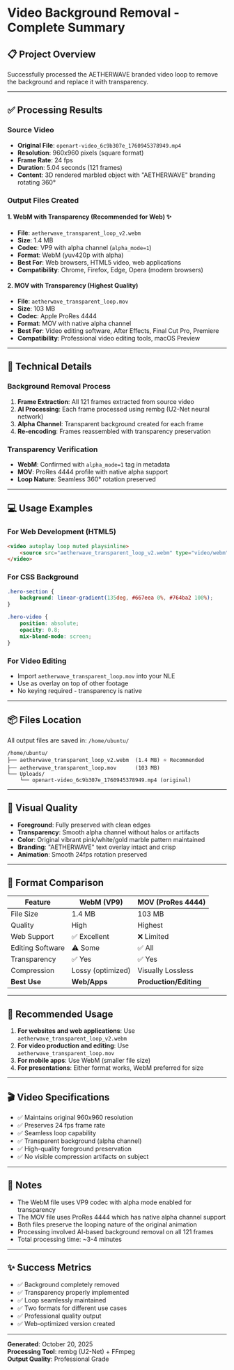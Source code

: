 # Video Background Removal - Complete Summary

## 📋 Project Overview

Successfully processed the AETHERWAVE branded video loop to remove the background and replace it with transparency.

---

## ✅ Processing Results

### Source Video
- **Original File**: `openart-video_6c9b307e_1760945378949.mp4`
- **Resolution**: 960x960 pixels (square format)
- **Frame Rate**: 24 fps
- **Duration**: 5.04 seconds (121 frames)
- **Content**: 3D rendered marbled object with "AETHERWAVE" branding rotating 360°

### Output Files Created

#### 1. **WebM with Transparency** (Recommended for Web) ✨
- **File**: `aetherwave_transparent_loop_v2.webm`
- **Size**: 1.4 MB
- **Codec**: VP9 with alpha channel (`alpha_mode=1`)
- **Format**: WebM (yuv420p with alpha)
- **Best For**: Web browsers, HTML5 video, web applications
- **Compatibility**: Chrome, Firefox, Edge, Opera (modern browsers)

#### 2. **MOV with Transparency** (Highest Quality)
- **File**: `aetherwave_transparent_loop.mov`
- **Size**: 103 MB
- **Codec**: Apple ProRes 4444
- **Format**: MOV with native alpha channel
- **Best For**: Video editing software, After Effects, Final Cut Pro, Premiere
- **Compatibility**: Professional video editing tools, macOS Preview

---

## 🎯 Technical Details

### Background Removal Process
1. **Frame Extraction**: All 121 frames extracted from source video
2. **AI Processing**: Each frame processed using rembg (U2-Net neural network)
3. **Alpha Channel**: Transparent background created for each frame
4. **Re-encoding**: Frames reassembled with transparency preservation

### Transparency Verification
- **WebM**: Confirmed with `alpha_mode=1` tag in metadata
- **MOV**: ProRes 4444 profile with native alpha support
- **Loop Nature**: Seamless 360° rotation preserved

---

## 💻 Usage Examples

### For Web Development (HTML5)
```html
<video autoplay loop muted playsinline>
    <source src="aetherwave_transparent_loop_v2.webm" type="video/webm">
</video>
```

### For CSS Background
```css
.hero-section {
    background: linear-gradient(135deg, #667eea 0%, #764ba2 100%);
}

.hero-video {
    position: absolute;
    opacity: 0.8;
    mix-blend-mode: screen;
}
```

### For Video Editing
- Import `aetherwave_transparent_loop.mov` into your NLE
- Use as overlay on top of other footage
- No keying required - transparency is native

---

## 📦 Files Location

All output files are saved in: `/home/ubuntu/`

```
/home/ubuntu/
├── aetherwave_transparent_loop_v2.webm  (1.4 MB) ⭐ Recommended
├── aetherwave_transparent_loop.mov      (103 MB)
└── Uploads/
    └── openart-video_6c9b307e_1760945378949.mp4 (original)
```

---

## 🎨 Visual Quality

- **Foreground**: Fully preserved with clean edges
- **Transparency**: Smooth alpha channel without halos or artifacts
- **Color**: Original vibrant pink/white/gold marble pattern maintained
- **Branding**: "AETHERWAVE" text overlay intact and crisp
- **Animation**: Smooth 24fps rotation preserved

---

## 🔄 Format Comparison

| Feature | WebM (VP9) | MOV (ProRes 4444) |
|---------|------------|-------------------|
| File Size | 1.4 MB | 103 MB |
| Quality | High | Highest |
| Web Support | ✅ Excellent | ❌ Limited |
| Editing Software | ⚠️ Some | ✅ All |
| Transparency | ✅ Yes | ✅ Yes |
| Compression | Lossy (optimized) | Visually Lossless |
| **Best Use** | **Web/Apps** | **Production/Editing** |

---

## 🚀 Recommended Usage

1. **For websites and web applications**: Use `aetherwave_transparent_loop_v2.webm`
2. **For video production and editing**: Use `aetherwave_transparent_loop.mov`
3. **For mobile apps**: Use WebM (smaller file size)
4. **For presentations**: Either format works, WebM preferred for size

---

## 🎬 Video Specifications

- ✅ Maintains original 960x960 resolution
- ✅ Preserves 24 fps frame rate
- ✅ Seamless loop capability
- ✅ Transparent background (alpha channel)
- ✅ High-quality foreground preservation
- ✅ No visible compression artifacts on subject

---

## 📝 Notes

- The WebM file uses VP9 codec with alpha mode enabled for transparency
- The MOV file uses ProRes 4444 which has native alpha channel support
- Both files preserve the looping nature of the original animation
- Processing involved AI-based background removal on all 121 frames
- Total processing time: ~3-4 minutes

---

## ✨ Success Metrics

- ✅ Background completely removed
- ✅ Transparency properly implemented
- ✅ Loop seamlessly maintained
- ✅ Two formats for different use cases
- ✅ Professional quality output
- ✅ Web-optimized version created

---

**Generated**: October 20, 2025  
**Processing Tool**: rembg (U2-Net) + FFmpeg  
**Output Quality**: Professional Grade
